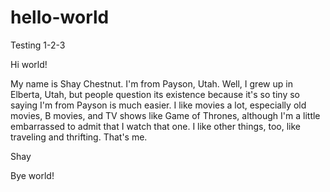 # hello-world
Testing 1-2-3


Hi world!

My name is Shay Chestnut. I'm from Payson, Utah. Well, I grew up in Elberta, Utah, but people question its existence because it's so tiny so saying I'm from Payson is much easier. I like movies a lot, especially old movies, B movies, and TV shows like Game of Thrones, although I'm a little embarrassed to admit that I watch that one. I like other things, too, like traveling and thrifting. That's me.

Shay




Bye world!
